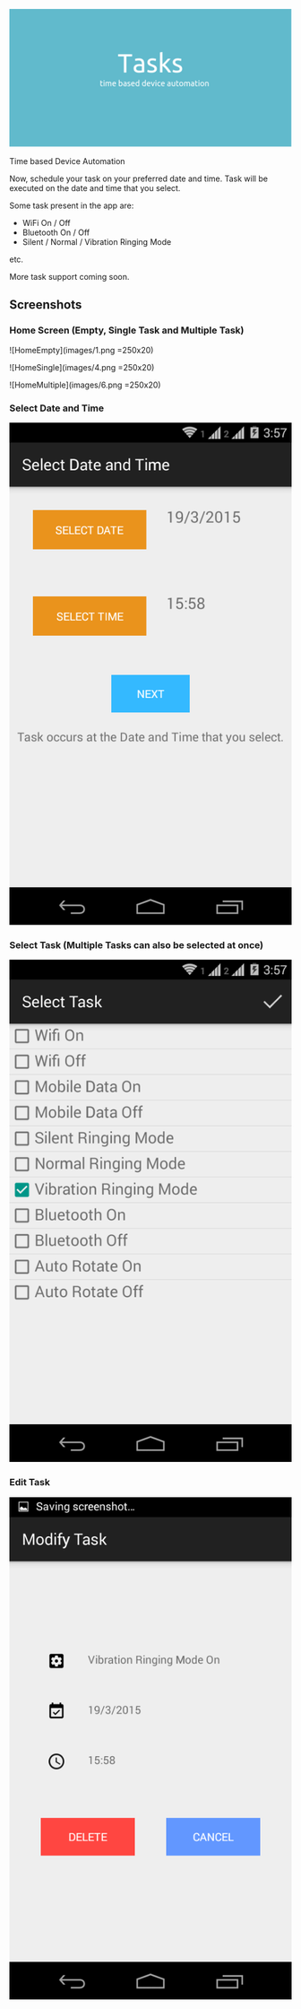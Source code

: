 ![Cover](images/Cover.jpg)

Time based Device Automation

Now, schedule your task on your preferred date and time. Task will be executed on the date and time that you select.

Some task present in the app are:
* WiFi On / Off
* Bluetooth On / Off
* Silent / Normal / Vibration Ringing Mode

etc.

More task support coming soon.

## Screenshots

### Home Screen (Empty, Single Task and Multiple Task)

![HomeEmpty](images/1.png =250x20)

![HomeSingle](images/4.png =250x20)

![HomeMultiple](images/6.png =250x20)

### Select Date and Time

![DateTime](images/2.png)

### Select Task (Multiple Tasks can also be selected at once)

![Task](images/3.png)

### Edit Task

![Edit](images/5.png)


